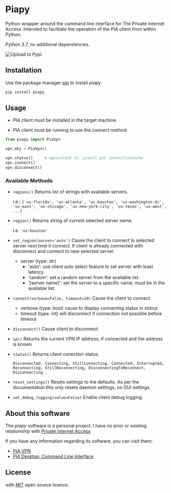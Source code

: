 # Piapy

Python wrapper around the command line interface for The Private Internet Access. Intended to facilitate the operation of the PIA client from within Python.

Python 3.7, no additional dependencies.

![Upload to Pypi](https://github.com/bskapital/piapy/workflows/Upload%20to%20Pypi/badge.svg)

## Installation

Use the package manager [pip](https://pip.pypa.io/en/stable/) to install *piapy*.

```bash
pip install piapy
```

## Usage

 - PIA  client must be installed in the target machine.

-  PIA client must be running to use the connect method.

```python
from piapy import PiaVpn

vpn_obj = PiaVpn()

vpn.status()     # equivalent to `piactl get connectionstate`
vpn.connect()
vpn.disconnect()
```

### Available Methods

-  ```regions()``` Returns list of strings with available servers.

   i.e.:     ```['us-florida', 'us-atlanta', 'us-houston', 'us-washington-dc', 'us-east', 'us-chicago', 'us-new-york-city', 'us-texas', 'us-west', ...]```

- ```region()``` Returns string of current selected server name.

    i.e. ```'us-houston'```

- ```set_region(server='auto')``` Cause the client to connect to selected server next time it connect. If client is already connected with disconnect and connect to new selected server.
  *  server (type: str)
      +  'auto': use client auto select feature to set server with least latency.
      + 'random': set a random server from the available list.
      + '[server name]': set the server to a specific name, must be in the available list.

 - ```connect(verbose=False, timeout=20)``` Cause the client to connect
   * verbose (type: bool) cause to display connecting status in stdout
   * timeout (type: int) will disconnect if connection not possible before timeout
 - ```disconnect()``` Cause client to disconnect
 - ```ip()``` Returns the current VPN IP address, if connected and the address is known
 - ```status()``` Returns client conection status.

	```Disconnected, Connecting, StillConnecting, Connected, Interrupted, Reconnecting, StillReconnecting, DisconnectingToReconnect, Disconnecting```

- ```reset_settings()``` Resets settings to the defaults. As per the documentation this only resets daemon settings, no GUI settings.

- ```set_debug_logging(value=False)``` Enable client debug logging.

## About this software
The *piapy* software is a personal project. I have no prior or existing relationship with [Private Internet Access](https://www.privateinternetaccess.com/)

If you have any information regarding its software, you can visit them:
*  [PIA VPN](https://www.privateinternetaccess.com/)
* [PIA Desktop: Command Line Interface](https://www.privateinternetaccess.com/helpdesk/kb/articles/pia-desktop-command-line-interface)



## License
with [MIT](https://choosealicense.com/licenses/mit/) open source licence.


